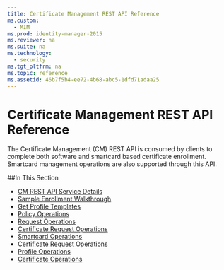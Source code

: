 ```yaml
---
title: Certificate Management REST API Reference
ms.custom: 
  - MIM
ms.prod: identity-manager-2015
ms.reviewer: na
ms.suite: na
ms.technology: 
  - security
ms.tgt_pltfrm: na
ms.topic: reference
ms.assetid: 46b7f5b4-ee72-4b68-abc5-1dfd71adaa25
---
```

# Certificate Management REST API Reference
The Certificate Management (CM) REST API is consumed by clients to complete both software and smartcard based certificate enrollment. Smartcard management operations are also supported through this API.

##In This Section

- [CM REST API Service Details](CM_REST_API_Service_Details.md)
- [Sample Enrollment Walkthrough](Sample_Enrollment_Walkthrough.md)
- [Get Profile Templates](Get_Profile_Templates.md)
- [Policy Operations](Policy_Operations.md)
- [Request Operations](Request_Operations.md)
- [Certificate Request Operations](Certificate_Request_Operations.md)
- [Smartcard Operations](Smartcard_Operations.md)
- [Certificate Request Operations](Certificate_Request_Operations.md)
- [Profile Operations](Profile_Operations.md)
- [Certificate Operations](Certificate_Operations.md)
